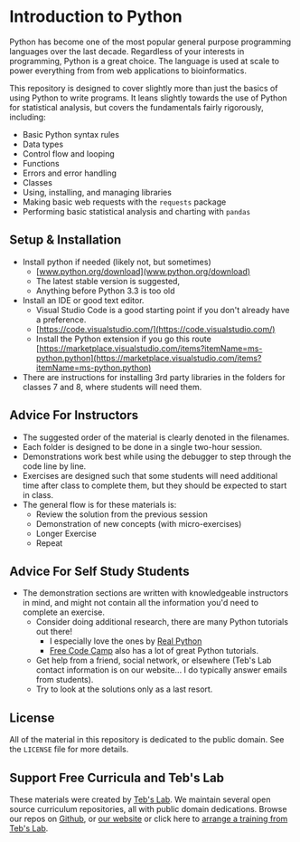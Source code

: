 # Introduction to Python

Python has become one of the most popular general purpose programming languages over the last decade. Regardless of your interests in programming, Python is a great choice. The language is used at scale to power everything from from web applications to bioinformatics.

This repository is designed to cover slightly more than just the basics of using Python to write programs. It leans slightly towards the use of Python for statistical analysis, but covers the fundamentals fairly rigorously, including:

* Basic Python syntax rules
* Data types
* Control flow and looping
* Functions
* Errors and error handling
* Classes
* Using, installing, and managing libraries
* Making basic web requests with the `requests` package
* Performing basic statistical analysis and charting with `pandas`


## Setup & Installation

* Install python if needed (likely not, but sometimes)
    * [www.python.org/download](www.python.org/download)
    * The latest stable version is suggested, 
    * Anything before Python 3.3 is too old
* Install an IDE or good text editor.
    * Visual Studio Code is a good starting point if you don't already have a preference.
    * [https://code.visualstudio.com/](https://code.visualstudio.com/)
    * Install the Python extension if you go this route [https://marketplace.visualstudio.com/items?itemName=ms-python.python](https://marketplace.visualstudio.com/items?itemName=ms-python.python)
* There are instructions for installing 3rd party libraries in the folders for classes 7 and 8, where students will need them.

## Advice For Instructors

* The suggested order of the material is clearly denoted in the filenames.
* Each folder is designed to be done in a single two-hour session.
* Demonstrations work best while using the debugger to step through the code line by line.
* Exercises are designed such that some students will need additional time after class to complete them, but they should be expected to start in class.
* The general flow is for these materials is:
    * Review the solution from the previous session
    * Demonstration of new concepts (with micro-exercises)
    * Longer Exercise
    * Repeat

## Advice For Self Study Students

* The demonstration sections are written with knowledgeable instructors in mind, and might not contain all the information you'd need to complete an exercise.
    * Consider doing additional research, there are many Python tutorials out there!
        * I especially love the ones by [Real Python](https://realpython.com/)
        * [Free Code Camp](https://www.freecodecamp.org/news/tag/python/) also has a lot of great Python tutorials.
    * Get help from a friend, social network, or elsewhere (Teb's Lab contact information is on our website... I do typically answer emails from students).
    * Try to look at the solutions only as a last resort.

## License

All of the material in this repository is dedicated to the public domain. See the `LICENSE` file for more details.

## Support Free Curricula and Teb's Lab

These materials were created by [Teb's Lab](https://tebs-lab.com). We maintain several open source curriculum repositories, all with public domain dedications. Browse our repos on [Github](https://github.com/Tebs-Lab/), or [our website](https://www.tebs-lab.com/education) or click here to [arrange a training from Teb's Lab](https://www.tebs-lab.com/contracting).
